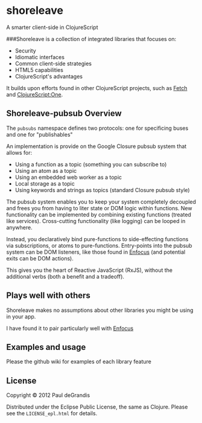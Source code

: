 shoreleave
==========

A smarter client-side in ClojureScript

###Shoreleave is a collection of integrated libraries that focuses on:

 * Security
 * Idiomatic interfaces
 * Common client-side strategies
 * HTML5 capabilities
 * ClojureScript's advantages

It builds upon efforts found in other ClojureScript projects, such as [Fetch](https://github.com/ibdknox/fetch) and [ClojureScript:One](http://clojurescriptone.com/).


Shoreleave-pubsub Overview
---------------------------
The `pubsubs` namespace defines two protocols: one for specificing buses and one for "publishables"

An implementation is provide on the Google Closure pubsub system that allows for:

 * Using a function as a topic (something you can subscribe to)
 * Using an atom as a topic
 * Using an embedded web worker as a topic
 * Local storage as a topic
 * Using keywords and strings as topics (standard Closure pubsub style)

The pubsub system enables you to keep your system completely decoupled and frees you from having to liter state or DOM logic within functions.
New functionality can be implemented by combining existing functions (treated like services).  Cross-cutting functionality (like logging) can be looped in anywhere.

Instead, you declaratively bind pure-functions to side-effecting functions via subscriptions, or atoms to pure-functions.
Entry-points into the pubsub system can be DOM listeners, like those found in [Enfocus](https://github.com/ckirkendall/enfocus) (and potential exits can be DOM actions).

This gives you the heart of Reactive JavaScript (RxJS), without the additional verbs (both a benefit and a tradeoff).

Plays well with others
----------------------
Shoreleave makes no assumptions about other libraries you might be using in your app.

I have found it to pair particularly well with [Enfocus](https://github.com/ckirkendall/enfocus)


Examples and usage
------------------
Please the github wiki for examples of each library feature


License
-------
Copyright © 2012 Paul deGrandis

Distributed under the Eclipse Public License, the same as Clojure.
Please see the `LICENSE_epl.html` for details.

